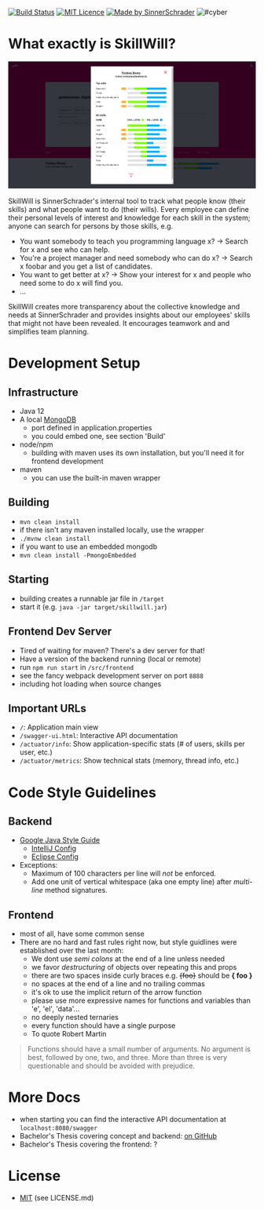 
[![Build Status](https://travis-ci.org/sinnerschrader/SkillWill.svg?branch=travis_openjdk9)](https://travis-ci.org/sinnerschrader/SkillWill)
[![MIT Licence](https://badges.frapsoft.com/os/mit/mit.svg?v=103)](https://opensource.org/licenses/mit-license.php)
[![Made by SinnerSchrader](https://img.shields.io/badge/made%20by-SinnerSchrader-orange.svg?style=flat-square)](https://sinnerschrader.com/)
![#cyber](https://img.shields.io/badge/contains-cyber-yellow.svg)



# What exactly is SkillWill?

![screenshot](screenshot.png)

SkillWill is SinnerSchrader's internal tool to track what people know (their skills) and what people want to do (their wills).
Every employee can define their personal levels of interest and knowledge for each skill in the system; anyone can search for persons by those skills, e.g.
* You want somebody to teach you programming language x? → Search for x and see who can help.
* You're a project manager and need somebody who can do x? → Search x foobar and you get a list of candidates.
* You want to get better at x? → Show your interest for x and people who need some to do x will find you.
* ...

SkillWill creates more transparency about the collective knowledge and needs at SinnerSchrader and provides insights about our employees' skills that might not have been revealed. It encourages teamwork and and simplifies team planning.


# Development Setup

## Infrastructure
* Java 12
* A local [MongoDB](https://www.mongodb.com/)
  * port defined in application.properties
  * you could embed one, see section 'Build'
* node/npm
  * building with maven uses its own installation, but you'll need it for frontend development
* maven
  * you can use the built-in maven wrapper

## Building
* ```mvn clean install```
* if there isn't any maven installed locally, use the wrapper
 * ```./mvnw clean install```
* if you want to use an embedded mongodb
 * ```mvn clean install -PmongoEmbedded```

## Starting
* building creates a runnable jar file in ```/target```
* start it (e.g. ```java -jar target/skillwill.jar```)

## Frontend Dev Server
* Tired of waiting for maven? There's a dev server for that!
* Have a version of the backend running (local or remote)
* run ```npm run start``` in ```/src/frontend```
* see the fancy webpack development server on port ```8888```
* including hot loading when source changes

## Important URLs
* `/`: Application main view
* `/swagger-ui.html`: Interactive API documentation
* `/actuator/info`: Show application-specific stats (# of users, skills per user, etc.)
* `/actuator/metrics`: Show technical stats (memory, thread info, etc.)



# Code Style Guidelines

## Backend
* [Google Java Style Guide](https://google.github.io/styleguide/javaguide.html)
  * [IntelliJ Config](https://github.com/google/styleguide/blob/gh-pages/intellij-java-google-style.xml)
  * [Eclipse Config](https://github.com/google/styleguide/blob/gh-pages/eclipse-java-google-style.xml)
* Exceptions:
  * Maximum of 100 characters per line will _not_ be enforced.
  * Add one unit of vertical whitespace (aka one empty line) after _multi-line_ method signatures.

## Frontend
* most of all, have some common sense
* There are no hard and fast rules right now, but style guidlines were established over the last month:
  * We dont use *semi colons* at the end of a line unless needed
  * we favor *destructuring* of objects over repeating this and props
  * there are two spaces inside curly braces e.g. ~~{foo}~~ should be **{ foo }**
  * no spaces at the end of a line and no trailing commas
  * it's ok to use the implicit return of the arrow function
  * please use more expressive names for functions and variables than 'e', 'el', 'data'...
  * no deeply nested ternaries
  * every function should have a single purpose
  * To quote Robert Martin

> Functions should have a small number of arguments. No argument is best, followed by one, two, and three. More than three is very questionable and should be avoided with prejudice.



# More Docs
* when starting you can find the interactive API documentation at ```localhost:8080/swagger```
* Bachelor's Thesis covering concept and backend: [on GitHub](https://github.com/t0rbn/BSc)
* Bachelor's Thesis covering the frontend: ?


# License
* [MIT](https://opensource.org/licenses/MIT) (see LICENSE.md)
